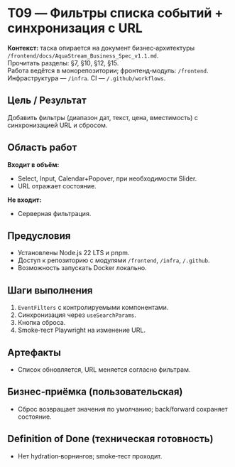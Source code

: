 # T09 — Фильтры списка событий + синхронизация с URL

**Контекст:** таска опирается на документ бизнес‑архитектуры `/frontend/docs/AquaStream_Business_Spec_v1.1.md`.  
Прочитать разделы: §7, §10, §12, §15.  
Работа ведётся в монорепозитории; фронтенд‑модуль: `/frontend`. Инфраструктура — `/infra`. CI — `/.github/workflows`.

## Цель / Результат
Добавить фильтры (диапазон дат, текст, цена, вместимость) с синхронизацией URL и сбросом.

## Область работ
**Входит в объём:**
- Select, Input, Calendar+Popover, при необходимости Slider.
- URL отражает состояние.

**Не входит:**
- Серверная фильтрация.

## Предусловия
- Установлены Node.js 22 LTS и pnpm.
- Доступ к репозиторию с модулями `/frontend`, `/infra`, `/.github`.
- Возможность запускать Docker локально.

## Шаги выполнения
1. `EventFilters` с контролируемыми компонентами.
2. Синхронизация через `useSearchParams`.
3. Кнопка сброса.
4. Smoke‑тест Playwright на изменение URL.

## Артефакты
- Список обновляется, URL меняется согласно фильтрам.

## Бизнес‑приёмка (пользовательская)
- Сброс возвращает значения по умолчанию; back/forward сохраняет состояние.

## Definition of Done (техническая готовность)
- Нет hydration‑ворнингов; smoke‑тест проходит.